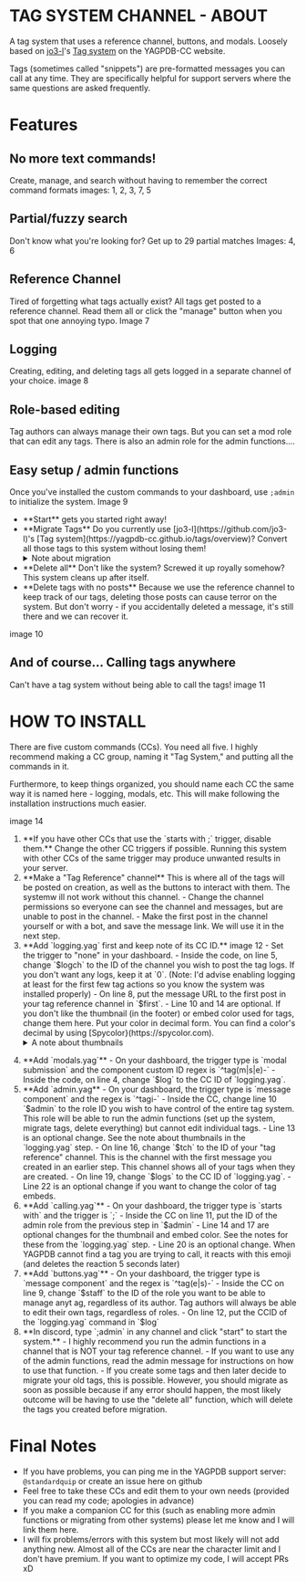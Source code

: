 # TAG SYSTEM CHANNEL - ABOUT
A tag system that uses a reference channel, buttons, and modals. Loosely based on [jo3-l](https://github.com/jo3-l)'s [Tag system](https://yagpdb-cc.github.io/tags/overview) on the YAGPDB-CC website.

Tags (sometimes called "snippets") are pre-formatted messages you can call at any time. They are specifically helpful for support servers where the same questions are asked frequently.

# Features
## No more text commands!
Create, manage, and search without having to remember the correct command formats
images: 1, 2, 3, 7, 5

## Partial/fuzzy search
Don't know what you're looking for? Get up to 29 partial matches
Images: 4, 6

## Reference Channel
Tired of forgetting what tags actually exist? All tags get posted to a reference channel. Read them all or click the "manage" button when you spot that one annoying typo.
Image 7

## Logging
Creating, editing, and deleting tags all gets logged in a separate channel of your choice.
image 8

## Role-based editing
Tag authors can always manage their own tags. But you can set a mod role that can edit any tags. There is also an admin role for the admin functions....

## Easy setup / admin functions
Once you've installed the custom commands to your dashboard, use `;admin` to initialize the system. 
Image 9

<ul><li> **Start** gets you started right away!</li>
<li>**Migrate Tags**      
Do you currently use [jo3-l](https://github.com/jo3-l)'s [Tag system](https://yagpdb-cc.github.io/tags/overview)? Convert all those tags to this system without losing them!     
<details><summary>Note about migration</summary>
- Migrating tags makes the admin the author of all tags migrated
- There is not an easy way to change the author of a tag (you would have to code a separate cc to do this for yourself)
- You must migrate ALL tags. If you stop partway through, the system will break and you will have to "delete all" before you can continue.
- Migration and "delete all" do not alter your old tags in any way.
</details></li>

<li>**Delete all**      
Don't like the system? Screwed it up royally somehow? This system cleans up after itself.</li>

<li>**Delete tags with no posts**    
Because we use the reference channel to keep track of our tags, deleting those posts can cause terror on the system. But don't worry - if you accidentally deleted a message, it's still there and we can recover it.</li></ul> 
image 10

## And of course... Calling tags anywhere
Can't have a tag system without being able to call the tags!
image 11

# HOW TO INSTALL
There are five custom commands (CCs). You need all five. I highly recommend making a CC group, naming it "Tag System," and putting all the commands in it.

Furthermore, to keep things organized, you should name each CC the same way it is named here - logging, modals, etc. This will make following the installation instructions much easier.

image 14

<ol><li>**If you have other CCs that use the `starts with ;` trigger, disable them.**     
Change the other CC triggers if possible. Running this system with other CCs of the same trigger may produce unwanted results in your server.</li>

<li>**Make a "Tag Reference" channel**    
This is where all of the tags will be posted on creation, as well as the buttons to interact with them. The systemw ill not work without this channel.    
- Change the channel permissions so everyone can see the channel and messages, but are unable to post in the channel.
- Make the first post in the channel yourself or with a bot, and save the message link. We will use it in the next step.</li>

<li>**Add `logging.yag` first and keep note of its CC ID.**     
image 12     
- Set the trigger to "none" in your dashboard.
- Inside the code, on line 5, change `$logch` to the ID of the channel you wish to post the tag logs. If you don't want any logs, keep it at `0`.     
(Note: I'd advise enabling logging at least for the first few tag actions so you know the system was installed properly)
- On line 8, put the message URL to the first post in your tag reference channel in `$first`.
- Line 10 and 14 are optional. If you don't like the thumbnail (in the footer) or embed color used for tags, change them here. Put your color in decimal form. You can find a color's decimal by using [Spycolor}(https://spycolor.com).    
<details><summary>A note about thumbnails</summary>
This system requires a thumbnail to function. It shows in the footer of all tags.    
image 13     
We need the image because we store the database key in its URL. This is what makes the "manage" button work in the tag reference channel.     
If you remove the image, the system will behave erradically and you may not be able to edit your tags.

If you don't like the current image and/or you wish to host it yourself, you can put any image URL in line 11 to replace it. However, the URL must be a DIRECT link to the image (it must end in the image extention, e.g. .jpg,.png, etc).

If you don't understand what any of this means, do not change the thumbnail URL.</details></li>

<li>**Add `modals.yag`**    
- On your dashboard, the trigger type is `modal submission` and the component custom ID regex is `^tag(m|s|e)-`
- Inside the code, on line 4, change `$log` to the CC ID of `logging.yag`. 
</li>

<li>**Add `admin.yag**    
- On your dashboard, the trigger type is `message component` and the regex is `^tagi-`
- Inside the CC, change line 10 `$admin` to the role ID you wish to have control of the entire tag system. This role will be able to run the admin functions (set up the system, migrate tags, delete everything) but cannot edit individual tags.
- Line 13 is an optional change. See the note about thumbnails in the `logging.yag` step.
- On line 16, change `$tch` to the ID of your "tag reference" channel. This is the channel with the first message you created in an earlier step. This channel shows all of your tags when they are created.
- On line 19, change `$logs` to the CC ID of `logging.yag`.
- Line 22 is an optional change if you want to change the color of tag embeds.</li>

<li>**Add `calling.yag`**    
- On your dashboard, the trigger type is `starts with` and the trigger is `;`
- Inside the CC on line 11, put the ID of the admin role from the previous step in `$admin`
- Line 14 and 17 are optional changes for the thumbnail and embed color. See the notes for these from the `logging.yag` step.
- Line 20 is an optional change. When YAGPDB cannot find a tag you are trying to call, it reacts with this emoji (and deletes the reaction 5 seconds later)
</li>

<li>**Add `buttons.yag`**    
- On your dashboard, the trigger type is `message component` and the regex is `^tag(e|s)-`
- Inside the CC on line 9, change `$staff` to the ID of the role you want to be able to manage anyt ag, regardless of its author. Tag authors will always be able to edit their own tags, regardless of roles.
- On line 12, put the CCID of the `logging.yag` command in `$log`
</li>

<li>**In discord, type `;admin` in any channel and click "start" to start the system.**     
- I highly recommend you run the admin functions in a channel that is NOT your tag reference channel.
- If you want to use any of the admin functions, read the admin message for instructions on how to use that function.
- If you create some tags and then later decide to migrate your old tags, this is possible. However, you should migrate as soon as possible because if any error should happen, the most likely outcome will be having to use the "delete all" function, which will delete the tags you created before migration.
</li></ol>

# Final Notes
- If you have problems, you can ping me in the YAGPDB support server: `@standardquip` or create an issue here on github
- Feel free to take these CCs and edit them to your own needs (provided you can read my code; apologies in advance)
- If you make a companion CC for this (such as enabling more admin functions or migrating from other systems) please let me know and I will link them here.
- I will fix problems/errors with this system but most likely will not add anything new. Almost all of the CCs are near the character limit and I don't have premium. If you want to optimize my code, I will accept PRs xD